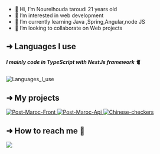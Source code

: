 - 👋 Hi, I’m Nourelhouda taroudi 21 years old
- 👀 I’m interested in web development
- 🌱 I’m currently learning Java ,Spring,Angular,node JS
- 💞️ I’m looking to collaborate on Web projects

## ➜ Languages I use

##### I mainly code in TypeScript with NestJs framework 🐈
<img alt="Languages_I_use" src="https://github-readme-stats-eight-theta.vercel.app/api/top-langs/?username=nourelhouda-taroudi&layout=compact&theme=dark&hide_border=false">

## ➜ My projects
<a href="https://github.com/nourelhouda-taroudi/Post-Maroc-Front">
<img alt="Post-Maroc-Front" src="https://github-readme-stats-eight-theta.vercel.app/api/pin/?username=nourelhouda-taroudi&repo=Post-Maroc-Front&&theme=dark&hide_border=true">
</a>

<a href="https://github.com/nourelhouda-taroudi/Post-Maroc-Api">
<img alt="Post-Maroc-Api" src="https://github-readme-stats-eight-theta.vercel.app/api/pin/?username=nourelhouda-taroudi&repo=Post-Maroc-Api&&theme=dark&hide_border=true">
</a>

<a href="https://github.com/nourelhouda-taroudi/Chinese-checkers">
<img alt="Chinese-checkers" src="https://github-readme-stats-eight-theta.vercel.app/api/pin/?username=nourelhouda-taroudi&repo=Chinese-checkers&&theme=dark&hide_border=true">
</a>

## ➜ How to reach me :speech_balloon:

<a href="https://www.linkedin.com/in/nourelhouda-taroudi/">
    <img src="https://img.shields.io/badge/linkedin-%230077B5.svg?&style=for-the-badge&logo=linkedin&logoColor=white" />
</a>
